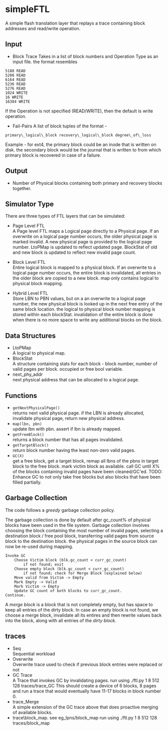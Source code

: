 # simpleFTL

A simple flash translation layer that replays a trace containing block addresses and read/write operation.

## Input

* Block Trace
Takes in a list of block numbers and Operation Type as an input file. the format resembles

```
5188 READ
5208 READ
6164 READ
5236 READ
5276 READ
1024 WRITE
16 WRITE
16384 WRITE
```

If the Operation is not specified (READ/WRITE), then the default is write operation.

* Fail-Pairs
A list of block tuples of the format - 

```
primary\_logical\_block recovery\_logical\_block degree\_of\_loss
```

Example - for ext4, the primary block could be an inode that is written on disk. the secondary block would be the journal that is written to from which primary block is recovered in case of a failure.

## Output

* Number of Physical blocks containing both primary and recovery blocks together.

## Simulator Type

There are three types of FTL layers that can be simulated:

* Page Level FTL\
A Page level FTL maps a Logical page directly to a Physical page. If an overwrite on a logical page number occurs, the older physical page is marked invalid. A new physical page is provided to the logical page number. LtoPMap is updated to reflect updated page. BlockStat of old and new block is updated to reflect new invalid page count.
 
* Block Level FTL\
Entire logical block is mapped to a physical block. If an overwrite to a logical page number occurs, the entire block is invalidated, all entries in the older block are copied to a new block. map only contains logical to physical block mapping.

* Hybrid Level FTL\
Store LBN to PBN values, but on a an overwrite to a logical page number, the new physical block is looked up in the next free entry of the same block location. the logical to physical block number mapping is stored within each blockStat. invalidation of the entire block is done when there is no more space to write any additional blocks on the block.

## Data Structures

* LtoPMap\
A logical to physical map.
* BlockStat\
A structure containing stats for each block - block number, number of valid pages per block. occupied or free bool variable.
* next\_phy\_addr\
next physical address that can be allocated to a logical page.

## Functions

* `getNextPhysicalPage()`\
returns next valid physical page. if the LBN is already allocated, invalidate physical page, return new physical address.
* `map(lbn, pbn)`\
update lbn with pbn. assert if lbn is already mapped.
* `getFreeBlock()`\
returns a block number that has all pages invalidated.
* `getTargetBlock()`\
return block number having the least non-zero valid pages.
* `GC(X)`\
get a free block, get a target block, remap all lbns of the pbns in target block to the free block. mark victim block as available. call GC until X% of the blocks containing invalid pages have been cleaned/GC'ed.
TODO: Enhance GC to not only take free blocks but also blocks that have been filled partially.

## Garbage Collection

The code follows a _greedy_ garbage collection policy.

The garbage collection is done by default after gc\_count\% of physical blocks have been used in the file system. Garbage collection involves choosing the block containing the most number of invalid pages, selecting a destination block / free pool block, transferring valid pages from source block to the destination block. the physical pages in the source block can now be re-used during mapping.

```
Invoke GC
	Choose Victim block (blk.gc_count < curr_gc_count)
		if not found; exit
	Choose empty block (blk.gc_count < curr_gc_count)
		if not found; check for Merge Block (explained below)
	Move valid from Victim -> Empty
	Mark Empty -> Valid
	Mark Victim -> Empty
	Update GC count of both blocks to curr_gc_count.
Continue.
```

A _merge block_ is a block that is not completely empty, but has space to keep all entries of the dirty block. In case an empty block is not found, we choose a merge block, invalidate all its entires and then rewrite values back into the block, along with all entries of the _dirty block_.

## traces

* Seq\
Sequential workload
* Overwrite\
Overwrite trace used to check if previous block entries were replaced or not
* GC Trace\
A Trace that invokes GC by invalidating pages. run using ./ftl.py 1 8 512 128 traces/trace\_GC
This should create a device of 6 blocks, 8 pages and run a trace that would eventually have 11-17 blocks in block number 0.
* trace\_Merge\
A simple extension of the GC trace above that does proactive merging of available blocks.
* trace\block\_map.
see eg\_lpns/block\_map run using ./ftl.py 1 8 512 128 traces/block\_map
